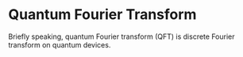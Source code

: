 # Quantum Fourier Transform
Briefly speaking, quantum Fourier transform (QFT) is discrete Fourier transform on quantum devices.
